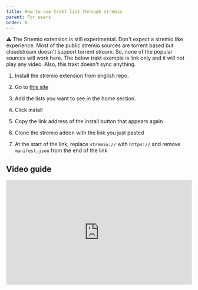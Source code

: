 ```yaml
---
title: How to use trakt list through stremio
parent: For users
order: 8
---
```


⚠ The Stremio extension is still experimental. Don't expect a stremio like experience. Most of the public stremio sources are torrent based but cloudstream doesn't support torrent stream. So, none of the popular sources will work here. The below trakt example is link only and it will not play any video. Also, this trakt doesn't sync anything.

1) Install the stremio extension from english repo.

2) Go to <a href="https://2ecbbd610840-trakt.baby-beamup.club/configure" target="_blank">this site</a>

3) Add the lists you want to see in the home section.

4) Click install

5) Copy the link address of the install button that appears again

6) Clone the stremio addon with the link you just pasted

7) At the start of the link, replace `stremio://` with `https://` and remove `manifest.json` from the end of the link


## Video guide

<div style="width: 100%; height: 0px; position: relative; padding-bottom: 56.250%;"><iframe src="https://streamable.com/e/wbrlnp" frameborder="0" width="100%" height="100%" allowfullscreen style="width: 100%; height: 100%; position: absolute;"></iframe></div>